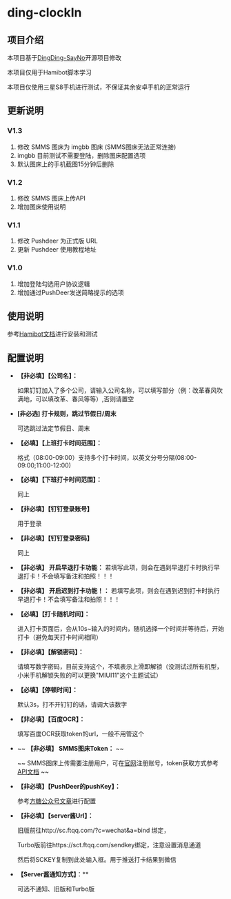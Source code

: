 # ding-clockIn

## 项目介绍

本项目基于[DingDing-SayNo](https://github.com/fangyk-rel/DingDing-SayNo)开源项目修改

本项目仅用于Hamibot脚本学习

本项目仅使用三星S8手机进行测试，不保证其余安卓手机的正常运行

## 更新说明

### V1.3
1. 修改 SMMS 图床为 imgbb 图床 (SMMS图床无法正常连接)
2. imgbb 目前测试不需要登陆，删除图床配置选项
3. 默认图床上的手机截图15分钟后删除

### V1.2
1. 修改 SMMS 图床上传API
2. 增加图床使用说明

### V1.1
1. 修改 Pushdeer 为正式版 URL
2. 更新 Pushdeer 使用教程地址

### V1.0
1. 增加登陆勾选用户协议逻辑
2. 增加通过PushDeer发送简略提示的选项

## 使用说明

参考[Hamibot文档](https://docs.hamibot.com/)进行安装和测试

## 配置说明

- **【非必填】【公司名】：**

  如果钉钉加入了多个公司，请输入公司名称，可以填写部分（例：改革春风吹满地，可以填改革、春风等等）,否则请置空

- **[非必选] 打卡规则，跳过节假日/周末**

  可选跳过法定节假日、周末

- **【必填】【上班打卡时间范围】：**

  格式（08:00-09:00）支持多个打卡时间，以英文分号分隔(08:00-09:00;11:00-12:00)

- **【必填】【下班打卡时间范围】：**

  同上

- **【非必填】【钉钉登录账号】**

  用于登录

- **【非必填】【钉钉登录密码】**

  同上

- **【非必填】 开启早退打卡功能：**
  若填写此项，则会在遇到早退打卡时执行早退打卡！不会填写备注和拍照！！！

- **【非必填】 开启迟到打卡功能！：**
  若填写此项，则会在遇到迟到打卡时执行早退打卡！不会填写备注和拍照！！！

- **【必填】【打卡随机时间】：**

  进入打卡页面后，会从10s~输入的时间内，随机选择一个时间并等待后，开始打卡（避免每天打卡时间相同）

- **【非必填】【解锁密码】：**

  请填写数字密码，目前支持这个，不填表示上滑即解锁（没测试过所有机型，小米手机解锁失败的可以更换"MIUI11"这个主题试试）

- **【必填】【停顿时间】：**

  默认3s，打不开钉钉的话，请调大该数字

- **【非必填】【百度OCR】：**

  填写百度OCR获取token的url，一般不用管这个

- ~~ **【非必填】 SMMS图床Token：** ~~

  ~~ SMMS图床上传需要注册用户，可在[官网](https://sm.ms/)注册账号，token获取方式参考[API文档](https://doc.sm.ms/#api-User-Get_Token) ~~

- **【非必填】【PushDeer的pushKey】：**

  参考[方糖公众号文章](https://mp.weixin.qq.com/s/dSDpO3c0kWNfWakexfh6Tw)进行配置

- **【非必填】【server酱Url】：**

  旧版前往http://sc.ftqq.com/?c=wechat&a=bind 绑定，

  Turbo版前往https://sct.ftqq.com/sendkey绑定，注意设置消息通道

  然后将SCKEY复制到此处输入框。用于推送打卡结果到微信

- **【Server酱通知方式】**：**

  可选不通知、旧版和Turbo版
